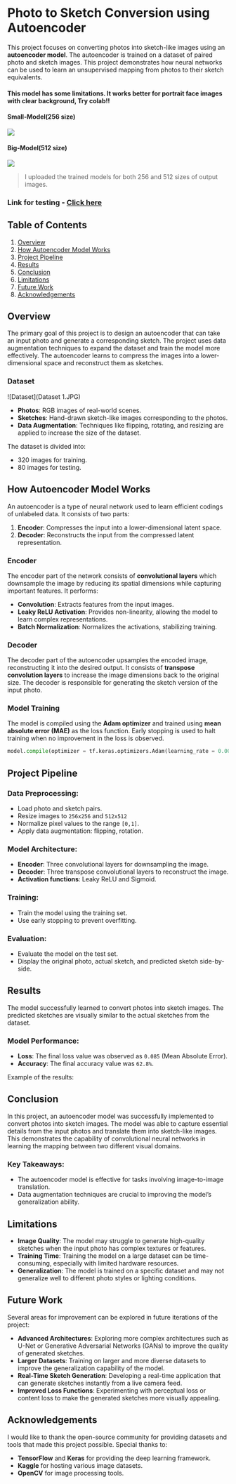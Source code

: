 # Photo to Sketch Conversion using Autoencoder 

This project focuses on converting photos into sketch-like images using an **autoencoder model**. The autoencoder is trained on a dataset of paired photo and sketch images. This project demonstrates how neural networks can be used to learn an unsupervised mapping from photos to their sketch equivalents.

#### This model has some limitations. It works better for portrait face images with clear background, Try colab!!

#### **Small-Model(256 size)**
[<img src="https://colab.research.google.com/assets/colab-badge.svg" align="center">](https://colab.research.google.com/github/suphyusinhtet/PhototoSketch/blob/main/256sizeModel.ipynb)

#### **Big-Model(512 size)**
[<img src="https://colab.research.google.com/assets/colab-badge.svg" align="center">](https://colab.research.google.com/github/suphyusinhtet/PhototoSketch/blob/main/512sizeModel.ipynb)

> I uploaded the trained models for both 256 and 512 sizes of output images.

### Link for testing - [Click here](https://phototosketch-xj3dfvjkvye49huorlqrr7.streamlit.app/)

## Table of Contents
1. [Overview](#overview)
2. [How Autoencoder Model Works](#how-autoencoder-model-works)
3. [Project Pipeline](#project-pipeline)
4. [Results](#results)
5. [Conclusion](#conclusion)
6. [Limitations](#limitations)
7. [Future Work](#future-work)
8. [Acknowledgements](#acknowledgements)

## Overview

The primary goal of this project is to design an autoencoder that can take an input photo and generate a corresponding sketch. The project uses data augmentation techniques to expand the dataset and train the model more effectively. The autoencoder learns to compress the images into a lower-dimensional space and reconstruct them as sketches. 

### Dataset
![Dataset](Dataset 1.JPG)
- **Photos**: RGB images of real-world scenes.
- **Sketches**: Hand-drawn sketch-like images corresponding to the photos.
- **Data Augmentation**: Techniques like flipping, rotating, and resizing are applied to increase the size of the dataset.

The dataset is divided into:
- 320 images for training.
- 80 images for testing.

## How Autoencoder Model Works

An autoencoder is a type of neural network used to learn efficient codings of unlabeled data. It consists of two parts:
1. **Encoder**: Compresses the input into a lower-dimensional latent space.
2. **Decoder**: Reconstructs the input from the compressed latent representation.

### Encoder
The encoder part of the network consists of **convolutional layers** which downsample the image by reducing its spatial dimensions while capturing important features. It performs:
- **Convolution**: Extracts features from the input images.
- **Leaky ReLU Activation**: Provides non-linearity, allowing the model to learn complex representations.
- **Batch Normalization**: Normalizes the activations, stabilizing training.

### Decoder
The decoder part of the autoencoder upsamples the encoded image, reconstructing it into the desired output. It consists of **transpose convolution layers** to increase the image dimensions back to the original size. The decoder is responsible for generating the sketch version of the input photo.

### Model Training
The model is compiled using the **Adam optimizer** and trained using **mean absolute error (MAE)** as the loss function. Early stopping is used to halt training when no improvement in the loss is observed.

```python
model.compile(optimizer = tf.keras.optimizers.Adam(learning_rate = 0.001), loss = 'mean_absolute_error', metrics = ['acc'])
```
## Project Pipeline

### Data Preprocessing:
- Load photo and sketch pairs.
- Resize images to `256x256` and `512x512`
- Normalize pixel values to the range `[0,1]`.
- Apply data augmentation: flipping, rotation.

### Model Architecture:
- **Encoder**: Three convolutional layers for downsampling the image.
- **Decoder**: Three transpose convolutional layers to reconstruct the image.
- **Activation functions**: Leaky ReLU and Sigmoid.

### Training:
- Train the model using the training set.
- Use early stopping to prevent overfitting.

### Evaluation:
- Evaluate the model on the test set.
- Display the original photo, actual sketch, and predicted sketch side-by-side.

## Results
The model successfully learned to convert photos into sketch images. The predicted sketches are visually similar to the actual sketches from the dataset.

### Model Performance:
- **Loss**: The final loss value was observed as `0.085` (Mean Absolute Error).
- **Accuracy**: The final accuracy value was `62.8%`.

Example of the results:


## Conclusion
In this project, an autoencoder model was successfully implemented to convert photos into sketch images. The model was able to capture essential details from the input photos and translate them into sketch-like images. This demonstrates the capability of convolutional neural networks in learning the mapping between two different visual domains.

### Key Takeaways:
- The autoencoder model is effective for tasks involving image-to-image translation.
- Data augmentation techniques are crucial to improving the model’s generalization ability.

## Limitations
- **Image Quality**: The model may struggle to generate high-quality sketches when the input photo has complex textures or features.
- **Training Time**: Training the model on a large dataset can be time-consuming, especially with limited hardware resources.
- **Generalization**: The model is trained on a specific dataset and may not generalize well to different photo styles or lighting conditions.

## Future Work
Several areas for improvement can be explored in future iterations of the project:
- **Advanced Architectures**: Exploring more complex architectures such as U-Net or Generative Adversarial Networks (GANs) to improve the quality of generated sketches.
- **Larger Datasets**: Training on larger and more diverse datasets to improve the generalization capability of the model.
- **Real-Time Sketch Generation**: Developing a real-time application that can generate sketches instantly from a live camera feed.
- **Improved Loss Functions**: Experimenting with perceptual loss or content loss to make the generated sketches more visually appealing.

## Acknowledgements
I would like to thank the open-source community for providing datasets and tools that made this project possible. Special thanks to:
- **TensorFlow** and **Keras** for providing the deep learning framework.
- **Kaggle** for hosting various image datasets.
- **OpenCV** for image processing tools.


